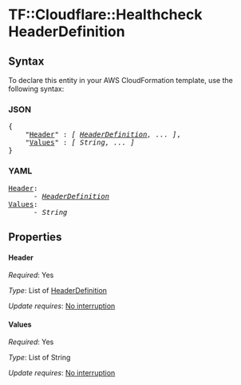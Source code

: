 # TF::Cloudflare::Healthcheck HeaderDefinition

## Syntax

To declare this entity in your AWS CloudFormation template, use the following syntax:

### JSON

<pre>
{
    "<a href="#header" title="Header">Header</a>" : <i>[ <a href="headerdefinition.md">HeaderDefinition</a>, ... ]</i>,
    "<a href="#values" title="Values">Values</a>" : <i>[ String, ... ]</i>
}
</pre>

### YAML

<pre>
<a href="#header" title="Header">Header</a>: <i>
      - <a href="headerdefinition.md">HeaderDefinition</a></i>
<a href="#values" title="Values">Values</a>: <i>
      - String</i>
</pre>

## Properties

#### Header

_Required_: Yes

_Type_: List of <a href="headerdefinition.md">HeaderDefinition</a>

_Update requires_: [No interruption](https://docs.aws.amazon.com/AWSCloudFormation/latest/UserGuide/using-cfn-updating-stacks-update-behaviors.html#update-no-interrupt)

#### Values

_Required_: Yes

_Type_: List of String

_Update requires_: [No interruption](https://docs.aws.amazon.com/AWSCloudFormation/latest/UserGuide/using-cfn-updating-stacks-update-behaviors.html#update-no-interrupt)

